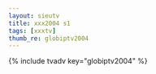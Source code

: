 ```yaml
--- 
layout: sieutv
title: xxx2004 s1
tags: [xxxtv]
thumb_re: globiptv2004
---
```

{% include tvadv key="globiptv2004" %} 
